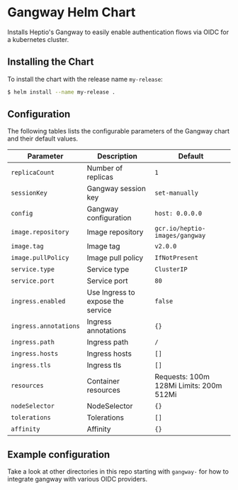 # Gangway Helm Chart

Installs Heptio's Gangway to easily enable authentication flows via OIDC for a kubernetes cluster.

## Installing the Chart

To install the chart with the release name `my-release`:

```bash
$ helm install --name my-release .
```

## Configuration

The following tables lists the configurable parameters of the Gangway chart and their default values.

| Parameter                  | Description                        | Default                                                    |
| -----------------------    | ---------------------------------- | ---------------------------------------------------------- |
| `replicaCount`             | Number of replicas                 | `1`                                                        | 
| `sessionKey`               | Gangway session key                | `set-manually`                                             |
| `config`                   | Gangway configuration              | `host: 0.0.0.0`                                            |
| `image.repository`         | Image repository                   | `gcr.io/heptio-images/gangway`                             |
| `image.tag`                | Image tag                          | `v2.0.0`                                                   |
| `image.pullPolicy`         | Image pull policy                  | `IfNotPresent`                                             |
| `service.type`             | Service type                       | `ClusterIP`                                                |
| `service.port`             | Service port                       | `80`                                                       |
| `ingress.enabled`          | Use Ingress to expose the service  | `false`                                                    |
| `ingress.annotations`      | Ingress annotations                | `{}`                                                       |
| `ingress.path`             | Ingress path                       | `/`                                                        |
| `ingress.hosts`            | Ingress hosts                      | `[]`                                                       |
| `ingress.tls`              | Ingress tls                        | `[]`                                                       |
| `resources`                | Container resources                | Requests: 100m 128Mi Limits: 200m 512Mi                    |
| `nodeSelector`             | NodeSelector                       | `{}`                                                       |
| `tolerations`              | Tolerations                        | `[]`                                                       |
| `affinity`                 | Affinity                           | `{}`                                                       |

## Example configuration

Take a look at other directories in this repo starting with `gangway-` for how to integrate gangway with various OIDC providers.

